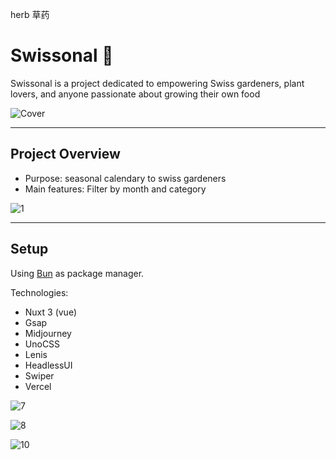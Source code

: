 herb 草药

# Swissonal :cherries:

Swissonal is a project dedicated to empowering Swiss gardeners, plant lovers, and anyone passionate about growing their own food

![Cover](https://github.com/user-attachments/assets/4287b02e-4720-47ac-a402-8257707d09db)

---- 

## Project Overview

- Purpose: seasonal calendary to swiss gardeners
- Main features: Filter by month and category

 ![1](https://github.com/user-attachments/assets/3529dc67-22d8-4950-95b0-cb193a90f1cc)
 

---- 

## Setup

Using [Bun](https://bun.io/) as package manager.

Technologies:
- Nuxt 3 (vue)
- Gsap
- Midjourney
- UnoCSS
- Lenis
- HeadlessUI
- Swiper
- Vercel
  
![7](https://github.com/user-attachments/assets/6a15682c-e5a7-4da0-a637-5a00ebbb4c9e)

![8](https://github.com/user-attachments/assets/753cbcb8-d86d-433a-9f98-9ed02cb76fc6)

![10](https://github.com/user-attachments/assets/c84dceaa-976b-42a2-9b7f-11d9ddea76f5)

  
